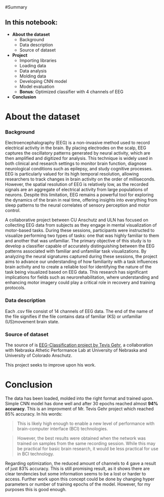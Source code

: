 #Summary
## In this notebook:
- **About the dataset**
    - Background
    - Data description
    - Source of dataset
- **Project**
    - Importing libraries
    - Loading data
    - Data analysis
    - Molding data
    - Developing CNN model
    - Model evaluation
    - **Bonus**: Optimized classifier with 4 channels of EEG
- **Conclusion**

        


# About the dataset


### Background

Electroencephalography (EEG) is a non-invasive method used to record electrical activity in the brain. By placing electrodes on the scalp, EEG captures the oscillatory patterns generated by neural activity, which are then amplified and digitized for analysis. This technique is widely used in both clinical and research settings to monitor brain function, diagnose neurological conditions such as epilepsy, and study cognitive processes. EEG is particularly valued for its high temporal resolution, allowing researchers to track changes in brain activity on the order of milliseconds. However, the spatial resolution of EEG is relatively low, as the recorded signals are an aggregate of electrical activity from large populations of neurons. Despite this limitation, EEG remains a powerful tool for exploring the dynamics of the brain in real time, offering insights into everything from sleep patterns to the neural correlates of sensory perception and motor control.

A collaborative project between CU Anschutz and ULN has focused on collecting EEG data from subjects as they engage in mental visualization of motor-based tasks. During these sessions, participants were instructed to visualize performing two types of tasks: one that was highly familiar to them and another that was unfamiliar. The primary objective of this study is to develop a classifier capable of accurately distinguishing between the EEG patterns associated with familiar and unfamiliar task visualizations. By analyzing the neural signatures captured during these sessions, the project aims to advance our understanding of how familiarity with a task influences brain activity and to create a reliable tool for identifying the nature of the task being visualized based on EEG data. This research has significant implications for fields such as neurorehabilitation, where understanding and enhancing motor imagery could play a critical role in recovery and training protocols.

### Data description
Each .csv file consist of 14 channels of EEG data. The end of the name of the file signifies if the file contains data of familiar (KS) or unfamiliar (US)movement brain state.
    
### Source of dataset

The source of is [EEG-Classification project by Tevis Gehr](https://github.com/tevisgehr/EEG-Classification), a collaboration with Nebraska Athetic Performance Lab at University of Nebraska and University of Colorado Anschutz.

This project seeks to improve upon his work.

# Conclusion

The data has been loaded, molded into the right format and trained upon. Simple CNN model has done well and after 30 epochs reached almost **94% accuracy**. This is an improvment of Mr. Tevis Gehr project which reached 85% accuracy. In his words:



> This is likely high enough to enable a new level of performance with brain-computer interface (BCI) technologies.

> However, the best results were obtained when the network was trained on samples from the same recording session. While this may be practical for basic brain research, it would be less practical for use in BCI technology.

Regarding optimization, the reduced amount of channels to 4 gave a result of just 83% accuracy. This is still promising result, as it shows there are clear tendencies but some information seems to be a lost or harder to access. Further work upon this concept could be done by changing hyper parameters or number of training epochs of the model. However, for my purposes this is good enough.
